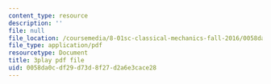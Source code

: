 ```yaml
---
content_type: resource
description: ''
file: null
file_location: /coursemedia/8-01sc-classical-mechanics-fall-2016/0058da0cdf29d73d8f27d2a6e3cace28_-M8swpL-Ij8.pdf
file_type: application/pdf
resourcetype: Document
title: 3play pdf file
uid: 0058da0c-df29-d73d-8f27-d2a6e3cace28
---
```

